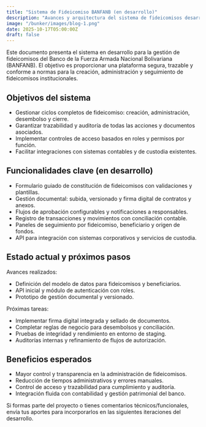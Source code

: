 ```yaml
---
title: "Sistema de Fideicomiso BANFANB (en desarrollo)"
description: "Avances y arquitectura del sistema de fideicomisos desarrollado para BANFANB — funcionalidades, estado actual y próximos hitos."
image: "/bunker/images/blog-1.png"
date: 2025-10-17T05:00:00Z
draft: false
---
```


Este documento presenta el sistema en desarrollo para la gestión de fideicomisos del Banco de la Fuerza Armada Nacional Bolivariana (BANFANB). El objetivo es proporcionar una plataforma segura, trazable y conforme a normas para la creación, administración y seguimiento de fideicomisos institucionales.

## Objetivos del sistema

- Gestionar ciclos completos de fideicomiso: creación, administración, desembolso y cierre.
- Garantizar trazabilidad y auditoría de todas las acciones y documentos asociados.
- Implementar controles de acceso basados en roles y permisos por función.
- Facilitar integraciones con sistemas contables y de custodia existentes.

## Funcionalidades clave (en desarrollo)

- Formulario guiado de constitución de fideicomisos con validaciones y plantillas.
- Gestión documental: subida, versionado y firma digital de contratos y anexos.
- Flujos de aprobación configurables y notificaciones a responsables.
- Registro de transacciones y movimientos con conciliación contable.
- Paneles de seguimiento por fideicomiso, beneficiario y origen de fondos.
- API para integración con sistemas corporativos y servicios de custodia.

## Estado actual y próximos pasos

Avances realizados:
- Definición del modelo de datos para fideicomisos y beneficiarios.
- API inicial y módulo de autenticación con roles.
- Prototipo de gestión documental y versionado.

Próximas tareas:
- Implementar firma digital integrada y sellado de documentos.
- Completar reglas de negocio para desembolsos y conciliación.
- Pruebas de integridad y rendimiento en entorno de staging.
- Auditorías internas y refinamiento de flujos de autorización.

## Beneficios esperados

- Mayor control y transparencia en la administración de fideicomisos.
- Reducción de tiempos administrativos y errores manuales.
- Control de acceso y trazabilidad para cumplimiento y auditoría.
- Integración fluida con contabilidad y gestión patrimonial del banco.

Si formas parte del proyecto o tienes comentarios técnicos/funcionales, envía tus aportes para incorporarlos en las siguientes iteraciones del desarrollo.

